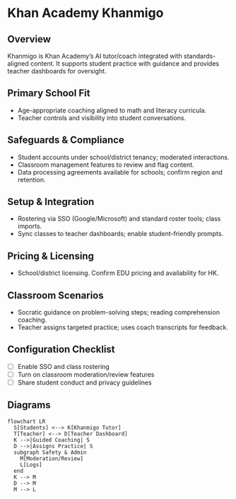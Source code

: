 # Khan Academy Khanmigo

## Overview
Khanmigo is Khan Academy’s AI tutor/coach integrated with standards-aligned content. It supports student practice with guidance and provides teacher dashboards for oversight.

## Primary School Fit
- Age-appropriate coaching aligned to math and literacy curricula.
- Teacher controls and visibility into student conversations.

## Safeguards & Compliance
- Student accounts under school/district tenancy; moderated interactions.
- Classroom management features to review and flag content.
- Data processing agreements available for schools; confirm region and retention.

## Setup & Integration
- Rostering via SSO (Google/Microsoft) and standard roster tools; class imports.
- Sync classes to teacher dashboards; enable student-friendly prompts.

## Pricing & Licensing
- School/district licensing. Confirm EDU pricing and availability for HK.

## Classroom Scenarios
- Socratic guidance on problem-solving steps; reading comprehension coaching.
- Teacher assigns targeted practice; uses coach transcripts for feedback.

## Configuration Checklist
- [ ] Enable SSO and class rostering
- [ ] Turn on classroom moderation/review features
- [ ] Share student conduct and privacy guidelines

## Diagrams
```mermaid
flowchart LR
  S[Students] <--> K[Khanmigo Tutor]
  T[Teacher] <--> D[Teacher Dashboard]
  K -->|Guided Coaching| S
  D -->|Assigns Practice| S
  subgraph Safety & Admin
    M[Moderation/Review]
    L[Logs]
  end
  K --> M
  D --> M
  M --> L
```
